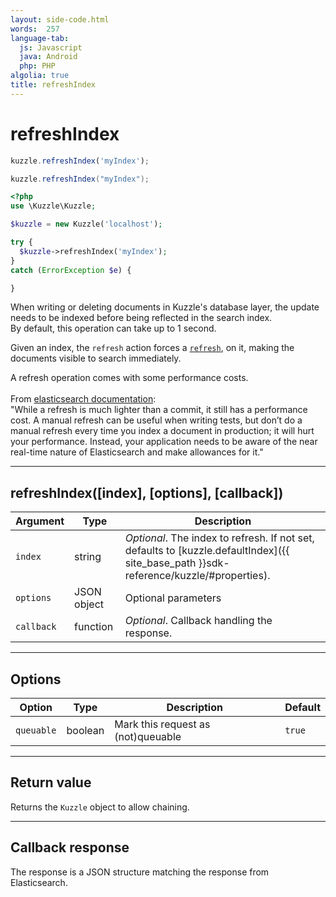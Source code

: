 ```yaml
---
layout: side-code.html
words:  257
language-tab:
  js: Javascript
  java: Android
  php: PHP
algolia: true
title: refreshIndex
---
```


# refreshIndex

```js
kuzzle.refreshIndex('myIndex');
```

```java
kuzzle.refreshIndex("myIndex");
```

```php
<?php
use \Kuzzle\Kuzzle;

$kuzzle = new Kuzzle('localhost');

try {
  $kuzzle->refreshIndex('myIndex');
}
catch (ErrorException $e) {

}
```

When writing or deleting documents in Kuzzle's database layer, the update needs to be indexed before being reflected
in the search index.  
By default, this operation can take up to 1 second.

Given an index, the `refresh` action forces a [`refresh`](https://www.elastic.co/guide/en/elasticsearch/guide/5.x/near-real-time.html#refresh-api),
 on it, making the documents visible to search immediately.

<aside class="left warning">
    A refresh operation comes with some performance costs.<br>
    <br>
    From <a href="https://www.elastic.co/guide/en/elasticsearch/guide/5.x/near-real-time.html#refresh-api">elasticsearch documentation</a>:
    <div class="quote">
    "While a refresh is much lighter than a commit, it still has a performance cost. A manual refresh can be useful when writing tests, but don’t do a manual refresh every time you index a document in production; it will hurt your performance. Instead, your application needs to be aware of the near real-time nature of Elasticsearch and make allowances for it."
    </div>
</aside>

---

## refreshIndex([index], [options], [callback])

| Argument | Type | Description
|----------|------|-------------
| `index` | string | _Optional_. The index to refresh. If not set, defaults to [kuzzle.defaultIndex]({{ site_base_path }}sdk-reference/kuzzle/#properties).
| `options` | JSON object | Optional parameters
| `callback` | function | _Optional_. Callback handling the response.

---

## Options

| Option | Type | Description | Default
|--------|------|-------------|---------
| `queuable` | boolean | Mark this request as (not)queuable | `true`

---

## Return value

Returns the `Kuzzle` object to allow chaining.

---

## Callback response

The response is a JSON structure matching the response from Elasticsearch.
